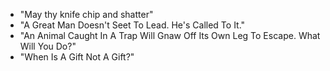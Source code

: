 - "May thy knife chip and shatter"
- "A Great Man Doesn't Seet To Lead. He's Called To It."
- "An Animal Caught In A Trap Will Gnaw Off Its Own Leg To Escape. What Will You Do?"
- "When Is A Gift Not A Gift?"

